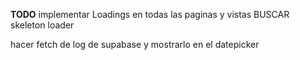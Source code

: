 **TODO**
implementar Loadings en todas las paginas y vistas
BUSCAR skeleton loader

hacer fetch de log de supabase y mostrarlo en el datepicker
